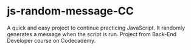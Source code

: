# js-random-message-CC
A quick and easy project to continue practicing JavaScript. It randomly generates a message when the script is run. Project from Back-End Developer course on Codecademy.
